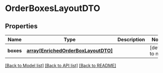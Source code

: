 # OrderBoxesLayoutDTO

## Properties
Name | Type | Description | Notes
------------ | ------------- | ------------- | -------------
**boxes** | [**array[EnrichedOrderBoxLayoutDTO]**](EnrichedOrderBoxLayoutDTO.md) |  | [default to null]

[[Back to Model list]](../README.md#documentation-for-models) [[Back to API list]](../README.md#documentation-for-api-endpoints) [[Back to README]](../README.md)


